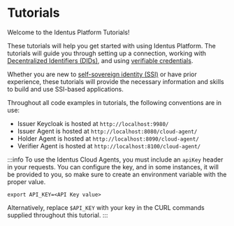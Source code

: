 # Tutorials

Welcome to the Identus Platform Tutorials!

These tutorials will help you get started with using Identus Platform.
The tutorials will guide you through setting up a connection, working with [Decentralized Identifiers (DIDs)](/docs/concepts/glossary#decentralized-identifer), and using [verifiable credentials](/docs/concepts/glossary#verifiable-credentials).

Whether you are new to [self-sovereign identity (SSI)](/docs/concepts/glossary#self-sovereign-identity) or have prior experience, these tutorials will provide the necessary information and skills to build and use SSI-based applications.

Throughout all code examples in tutorials, the following conventions are in use:
* Issuer Keycloak is hosted at `http://localhost:9980/`
* Issuer Agent is hosted at `http://localhost:8080/cloud-agent/`
* Holder Agent is hosted at `http://localhost:8090/cloud-agent/`
* Verifier Agent is hosted at `http://localhost:8100/cloud-agent/`

:::info To use the Identus Cloud Agents, you must include an `apiKey` header in your requests. You can configure the key, and in some instances, it will be provided to you, so make sure to create an environment variable with the proper value.
```shell
export API_KEY=<API Key value>
```
Alternatively, replace `$API_KEY` with your key in the CURL commands supplied throughout this tutorial. ::: 


